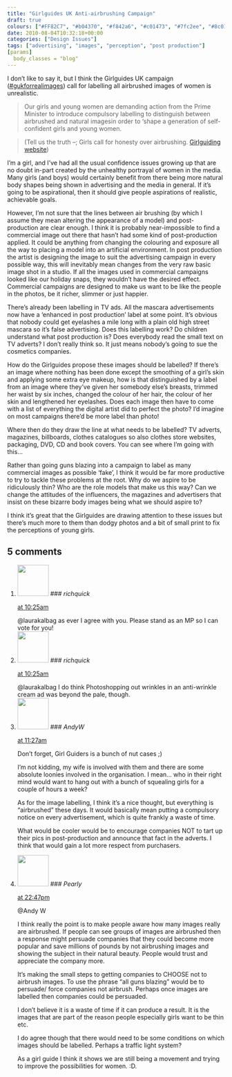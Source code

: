 ```yaml
---
title: "Girlguides UK Anti-airbrushing Campaign"
draft: true
colours: ["#FF82C7", "#b04370", "#f842a6", "#c01473", "#7fc2ee", "#8c014d", "#4698ce"]
date: 2010-08-04T10:32:18+00:00
categories: ["Design Issues"]
tags: ["advertising", "images", "perception", "post production"]
[params]
  body_classes = "blog"
---
```


I don’t like to say it, but I think the Girlguides UK campaign ([#](http://twitter.com/#search?q=%23gukforrealimages "hashtag search on Twitter")[gukforrealimages](http://twitter.com/#search?q=%23gukforrealimages "hashtag search on Twitter")) call for labelling all airbrushed images of women is unrealistic.

> Our girls and young women are demanding action from the Prime Minister to introduce compulsory labelling to distinguish between airbrushed and natural imagesin order to ‘shape a generation of self-confident girls and young women.

> (Tell us the truth –; Girls call for honesty over airbrushing. [Girlguiding website](http://www.girlguiding.org.uk/system_pages/small_navigation/latest_news/tell_us_the_truth.aspx))

I’m a girl, and I’ve had all the usual confidence issues growing up that are no doubt in-part created by the unhealthy portrayal of women in the media. Many girls (and boys) would certainly benefit from there being more natural body shapes being shown in advertising and the media in general. If it’s going to be aspirational, then it should give people aspirations of realistic, achievable goals.

However, I’m not sure that the lines between air brushing (by which I assume they mean altering the appearance of a model) and post-production are clear enough. I think it is probably near-impossible to find a commercial image out there that hasn’t had some kind of post-production applied. It could be anything from changing the colouring and exposure all the way to placing a model into an artificial environment. In post production the artist is designing the image to suit the advertising campaign in every possible way, this will inevitably mean changes from the very raw basic image shot in a studio. If all the images used in commercial campaigns looked like our holiday snaps, they wouldn’t have the desired effect. Commercial campaigns are designed to make us want to be like the people in the photos, be it richer, slimmer or just happier.

There’s already been labelling in TV ads. All the mascara advertisements now have a ‘enhanced in post production’ label at some point. It’s obvious that nobody could get eyelashes a mile long with a plain old high street mascara so it’s false advertising. Does this labelling work? Do children understand what post production is? Does everybody read the small text on TV adverts? I don’t really think so. It just means nobody’s going to sue the cosmetics companies.

How do the Girlguides propose these images should be labelled? If there’s an image where nothing has been done except the smoothing of a girl’s skin and applying some extra eye makeup, how is that distinguished by a label from an image where they’ve given her somebody else’s breasts, trimmed her waist by six inches, changed the colour of her hair, the colour of her skin and lengthened her eyelashes. Does each image then have to come with a list of everything the digital artist did to perfect the photo? I’d imagine on most campaigns there’d be more label than photo!

Where then do they draw the line at what needs to be labelled? TV adverts, magazines, billboards, clothes catalogues so also clothes store websites, packaging, DVD, CD and book covers. You can see where I’m going with this…

Rather than going guns blazing into a campaign to label as many commercial images as possible ‘fake’, I think it would be far more productive to try to tackle these problems at the root. Why do we aspire to be ridiculously thin? Who are the role models that make us this way? Can we change the attitudes of the influencers, the magazines and advertisers that insist on these bizarre body images being what we should aspire to?

I think it’s great that the Girlguides are drawing attention to these issues but there’s much more to them than dodgy photos and a bit of small print to fix the perceptions of young girls.

## 5 comments

<ol class="commentlist">
	<li class="comment even thread-even depth-1" id="li-comment-36">
			<div class="comment-author vcard">
			<img alt='' src='https://secure.gravatar.com/avatar/d281a23b55db2b3d1d6b0be43791bf6b?s=72&amp;d=mm&amp;r=g' srcset='https://secure.gravatar.com/avatar/d281a23b55db2b3d1d6b0be43791bf6b?s=144&amp;d=mm&amp;r=g 2x' class='avatar avatar-72 photo' height='72' width='72' />
### <cite class="fn">richquick</cite>
		</div>
		<aside class="comment-meta commentmetadata"><p><a href="#comment-36"><time datetime="2010-08-04T10:25:17+00:00" pubdate class="published">
		 at <span class="hours">10:25am</span></time></a></p>
	</aside>
	<div class="comment-entry">
		@laurakalbag as ever I agree with you. Please stand as an MP so I can vote for you!
	</div>
</li>
	<li class="comment odd alt thread-odd thread-alt depth-1" id="li-comment-37">
			<div class="comment-author vcard">
			<img alt='' src='https://secure.gravatar.com/avatar/d281a23b55db2b3d1d6b0be43791bf6b?s=72&amp;d=mm&amp;r=g' srcset='https://secure.gravatar.com/avatar/d281a23b55db2b3d1d6b0be43791bf6b?s=144&amp;d=mm&amp;r=g 2x' class='avatar avatar-72 photo' height='72' width='72' />
### <cite class="fn">richquick</cite>
		</div>
		<aside class="comment-meta commentmetadata"><p><a href="#comment-37"><time datetime="2010-08-04T10:25:47+00:00" pubdate class="published">
		 at <span class="hours">10:25am</span></time></a></p>
	</aside>
	<div class="comment-entry">
		@laurakalbag I do think Photoshopping out wrinkles in an anti-wrinkle cream ad was beyond the pale, though.
	</div>
</li>
	<li class="comment even thread-even depth-1" id="li-comment-35">
			<div class="comment-author vcard">
			<img alt='' src='https://secure.gravatar.com/avatar/5d2ba25cc379899a37b46acae43f6ddc?s=72&amp;d=mm&amp;r=g' srcset='https://secure.gravatar.com/avatar/5d2ba25cc379899a37b46acae43f6ddc?s=144&amp;d=mm&amp;r=g 2x' class='avatar avatar-72 photo' height='72' width='72' />
### <cite class="fn">AndyW</cite>
		</div>
		<aside class="comment-meta commentmetadata"><p><a href="#comment-35"><time datetime="2010-08-04T11:27:08+00:00" pubdate class="published">
		 at <span class="hours">11:27am</span></time></a></p>
	</aside>
	<div class="comment-entry">
		Don’t forget, Girl Guiders is a bunch of nut cases ;)

I’m not kidding, my wife is involved with them and there are some absolute loonies involved in the organisation. I mean&#8230; who in their right mind would want to hang out with a bunch of squealing girls for a couple of hours a week?

As for the image labelling, I think it’s a nice thought, but everything is “airbrushed” these days. It would basically mean putting a compulsory notice on every advertisement, which is quite frankly a waste of time.

What would be cooler would be to encourage companies NOT to tart up their pics in post-production and announce that fact in the adverts. I think that would gain a lot more respect from purchasers.
	</div>
</li>
	<li class="comment odd alt thread-odd thread-alt depth-1" id="li-comment-39">
			<div class="comment-author vcard">
			<img alt='' src='https://secure.gravatar.com/avatar/69e3906339fed4cd6d8790e0b2a42d6d?s=72&amp;d=mm&amp;r=g' srcset='https://secure.gravatar.com/avatar/69e3906339fed4cd6d8790e0b2a42d6d?s=144&amp;d=mm&amp;r=g 2x' class='avatar avatar-72 photo' height='72' width='72' />
### <cite class="fn">Pearly</cite>
		</div>
		<aside class="comment-meta commentmetadata"><p><a href="#comment-39"><time datetime="2010-12-19T22:47:30+00:00" pubdate class="published">
		 at <span class="hours">22:47pm</span></time></a></p>
	</aside>
	<div class="comment-entry">
		@Andy W

I think really the point is to make people aware how many images really are airbrushed. If people can see groups of images are airbrushed then a response might persuade companies that they could become more popular and save millions of pounds by not airbrushing images and showing the subject in their natural beauty. People would trust and appreciate the company more.

It’s making the small steps to getting companies to CHOOSE not to airbrush images. To use the phrase “all guns blazing” would be to persuade/ force companies not airbrush. Perhaps once images are labelled then companies could be persuaded.

<p>I don’t believe it is a waste of time if it can produce a result. It is the images that are part of the reason people especially girls want to be thin etc.

I do agree though that there would need to be some conditions on which images should be labelled. Perhaps a traffic light system?</p>
As a girl guide I think it shows we are still being a movement and trying to improve the possibilities for women. :D.
	</div>
</li>
</ol>
